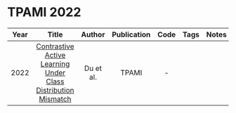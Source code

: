 # TPAMI 2022

| Year |                                                     Title                                                     |  Author   | Publication | Code | Tags | Notes |
|:----:|:-------------------------------------------------------------------------------------------------------------:|:---------:|:-----------:|:----:|:----:|:-----:|
| 2022 | [Contrastive Active Learning Under Class Distribution Mismatch](https://ieeexplore.ieee.org/document/9816025) | Du et al. |    TPAMI    |  -   |      |       |
